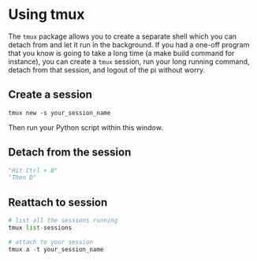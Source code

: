 # Using tmux

The `tmux` package allows you to create a separate shell which you can detach from and let it run in the background. If you had a one-off program that you know is going to take a long time (a make build command for instance), you can create a `tmux` session, run your long running command, detach from that session, and logout of the pi without worry.

## Create a session

`tmux new -s your_session_name`

Then run your Python script within this window.

## Detach from the session

```python
"Hit Ctrl + B"
"Then D"
```

## Reattach to session

```python
# list all the sessions running
tmux list-sessions

# attach to your session
tmux a -t your_session_name
```
